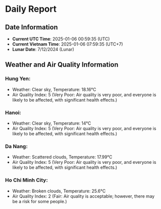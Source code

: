 # Daily Report
## Date Information
- **Current UTC Time**: 2025-01-06 00:59:35 (UTC)
- **Current Vietnam Time**: 2025-01-06 07:59:35 (UTC+7)
- **Lunar Date**: 7/12/2024 (Lunar)

## Weather and Air Quality Information

### Hung Yen:
- Weather: Clear sky, Temperature: 18.16°C
- Air Quality Index: 5 (Very Poor: Air quality is very poor, and everyone is likely to be affected, with significant health effects.)

### Hanoi:
- Weather: Clear sky, Temperature: 14°C
- Air Quality Index: 5 (Very Poor: Air quality is very poor, and everyone is likely to be affected, with significant health effects.)

### Da Nang:
- Weather: Scattered clouds, Temperature: 17.99°C
- Air Quality Index: 5 (Very Poor: Air quality is very poor, and everyone is likely to be affected, with significant health effects.)

### Ho Chi Minh City:
- Weather: Broken clouds, Temperature: 25.6°C
- Air Quality Index: 2 (Fair: Air quality is acceptable; however, there may be a risk for some people.)
